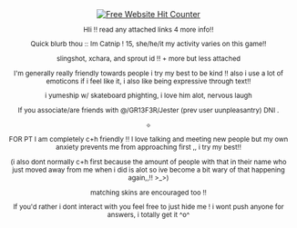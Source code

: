 <div align='center'><a href='https://www.free-website-hit-counter.com'><img src='https://www.free-website-hit-counter.com/c.php?d=9&id=178559&s=76' border='0' alt='Free Website Hit Counter'></a><br / ><small>

HIi !! read any attached links 4 more info!! 

Quick blurb thou :: Im Catnip ! 15, she/he/it my activity varies on this game!!

slingshot, xchara, and sprout id !! + more but less attached

I'm generally really friendly towards people i try my best to be kind !! also i use a lot of emoticons if i feel like it, i also like being expressive through text!!

i yumeship w/ skateboard phighting, i love him alot, nervous laugh


If you associate/are friends with @/GR13F3R/Jester (prev user uunpleasantry) DNI . 

⟡

FOR PT I am completely c+h friendly !! I love talking and meeting new people but my own anxiety prevents me from approaching first ,, i try my best!! 

(i also dont normally c+h first because the amount of people with that in their name who just moved away from me when i did is alot so ive become a bit wary of that happening again,,!! >_>)

matching skins are encouraged too !! 


If you'd rather i dont interact with you feel free to just hide me ! i wont push anyone for answers, i totally get it ^o^
